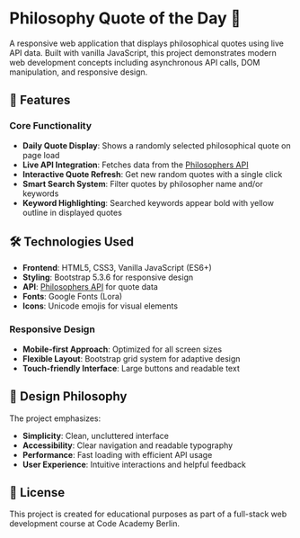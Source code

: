 # Philosophy Quote of the Day 🌟

A responsive web application that displays philosophical quotes using live API data. Built with vanilla JavaScript, this project demonstrates modern web development concepts including asynchronous API calls, DOM manipulation, and responsive design.

## 🚀 Features

### Core Functionality
- **Daily Quote Display**: Shows a randomly selected philosophical quote on page load
- **Live API Integration**: Fetches data from the [Philosophers API](https://philosophersapi.com/)
- **Interactive Quote Refresh**: Get new random quotes with a single click
- **Smart Search System**: Filter quotes by philosopher name and/or keywords
- **Keyword Highlighting**: Searched keywords appear bold with yellow outline in displayed quotes

## 🛠️ Technologies Used

- **Frontend**: HTML5, CSS3, Vanilla JavaScript (ES6+)
- **Styling**: Bootstrap 5.3.6 for responsive design
- **API**: [Philosophers API](https://philosophersapi.com/) for quote data
- **Fonts**: Google Fonts (Lora)
- **Icons**: Unicode emojis for visual elements

### Responsive Design
- **Mobile-first Approach**: Optimized for all screen sizes
- **Flexible Layout**: Bootstrap grid system for adaptive design
- **Touch-friendly Interface**: Large buttons and readable text

## 🎨 Design Philosophy

The project emphasizes:
- **Simplicity**: Clean, uncluttered interface
- **Accessibility**: Clear navigation and readable typography
- **Performance**: Fast loading with efficient API usage
- **User Experience**: Intuitive interactions and helpful feedback

## 📄 License

This project is created for educational purposes as part of a full-stack web development course at Code Academy Berlin.


